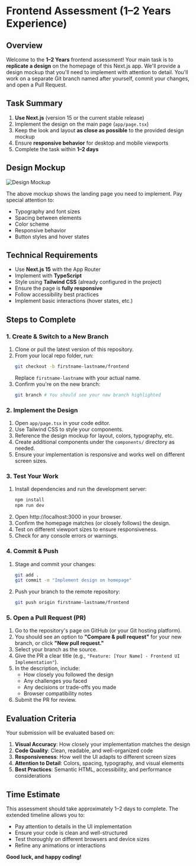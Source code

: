 # Frontend Assessment (1–2 Years Experience)

## Overview

Welcome to the **1–2 Years** frontend assessment! Your main task is to **replicate a design** on the homepage of this Next.js app. We'll provide a design mockup that you'll need to implement with attention to detail. You'll work on a separate Git branch named after yourself, commit your changes, and open a Pull Request.

## Task Summary

1. **Use Next.js** (version 15 or the current stable release)
2. Implement the design on the main page (`app/page.tsx`)
3. Keep the look and layout **as close as possible** to the provided design mockup
4. Ensure **responsive behavior** for desktop and mobile viewports
5. Complete the task within **1–2 days**

## Design Mockup

![Design Mockup](https://www.moola.com/)

The above mockup shows the landing page you need to implement. Pay special attention to:

- Typography and font sizes
- Spacing between elements
- Color scheme
- Responsive behavior
- Button styles and hover states

## Technical Requirements

- Use **Next.js 15** with the App Router
- Implement with **TypeScript**
- Style using **Tailwind CSS** (already configured in the project)
- Ensure the page is **fully responsive**
- Follow accessibility best practices
- Implement basic interactions (hover states, etc.)

## Steps to Complete

### 1. Create & Switch to a New Branch

1. Clone or pull the latest version of this repository.
2. From your local repo folder, run:
   ```bash
   git checkout -b firstname-lastname/frontend
   ```
   Replace `firstname-lastname` with your actual name.
3. Confirm you're on the new branch:
   ```bash
   git branch # You should see your new branch highlighted
   ```

### 2. Implement the Design

1. Open `app/page.tsx` in your code editor.
2. Use Tailwind CSS to style your components.
3. Reference the design mockup for layout, colors, typography, etc.
4. Create additional components under the `components/` directory as needed.
5. Ensure your implementation is responsive and works well on different screen sizes.

### 3. Test Your Work

1. Install dependencies and run the development server:
   ```bash
   npm install
   npm run dev
   ```
2. Open http://localhost:3000 in your browser.
3. Confirm the homepage matches (or closely follows) the design.
4. Test on different viewport sizes to ensure responsiveness.
5. Check for any console errors or warnings.

### 4. Commit & Push

1. Stage and commit your changes:
   ```bash
   git add .
   git commit -m "Implement design on homepage"
   ```
2. Push your branch to the remote repository:
   ```bash
   git push origin firstname-lastname/frontend
   ```

### 5. Open a Pull Request (PR)

1. Go to the repository's page on GitHub (or your Git hosting platform).
2. You should see an option to **"Compare & pull request"** for your new branch, or click **"New pull request."**
3. Select your branch as the source.
4. Give the PR a clear title (e.g., `"Feature: [Your Name] - Frontend UI Implementation"`).
5. In the description, include:
   - How closely you followed the design
   - Any challenges you faced
   - Any decisions or trade-offs you made
   - Browser compatibility notes
6. Submit the PR for review.

## Evaluation Criteria

Your submission will be evaluated based on:

1. **Visual Accuracy**: How closely your implementation matches the design
2. **Code Quality**: Clean, readable, and well-organized code
3. **Responsiveness**: How well the UI adapts to different screen sizes
4. **Attention to Detail**: Colors, spacing, typography, and visual elements
5. **Best Practices**: Semantic HTML, accessibility, and performance considerations

## Time Estimate

This assessment should take approximately 1–2 days to complete. The extended timeline allows you to:

- Pay attention to details in the UI implementation
- Ensure your code is clean and well-structured
- Test thoroughly on different browsers and device sizes
- Refine any animations or interactions

**Good luck, and happy coding!**
